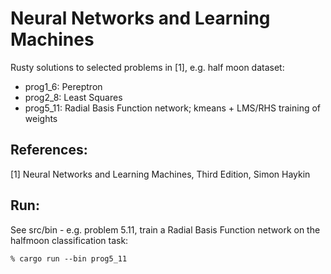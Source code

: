 Neural Networks and Learning Machines
===============

Rusty solutions to selected problems in [1], e.g. half moon dataset:

* prog1_6: Pereptron 
* prog2_8: Least Squares
* prog5_11: Radial Basis Function network; kmeans + LMS/RHS training of weights

References:
-----------
[1] Neural Networks and Learning Machines, Third Edition, Simon Haykin

Run:
----

See src/bin - e.g. problem 5.11, train a Radial Basis Function network on the halfmoon classification task: 

```
% cargo run --bin prog5_11
```
